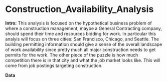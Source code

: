 # Construction_Availability_Analysis

**Intro:**
This analysis is focused on the hypothetical business problem of where a construction management, maybe a General Contracting company, should spend their time and resources bidding for work. In particular this analyis will focus on three cities: San Francisco, Chicago, and Seattle. The building permitting information should give a sense of the overall landscape of work availability since pretty much all major construction needs to get permits for the work. The other piece of the puzzle is how much competition there is in that city and what the job market looks like. This will come from job postings targeting construction.

**Data**
